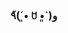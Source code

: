 ### ٩̋(ˊ•͈ ꇴ •͈ˋ)و

<!--
**y226xie/y226xie** is a ✨ _special_ ✨ repository because its `README.md` (this file) appears on your GitHub profile.

- 🔭 I’m currently doing my coop with SPS Commerce;
- 🌱 I’m currently learning algorithm && exploring magics behind React;
- 💬 Ask me about anything, I am happy to help!
- 📫 How to reach me: yuanxie@outlook.com
